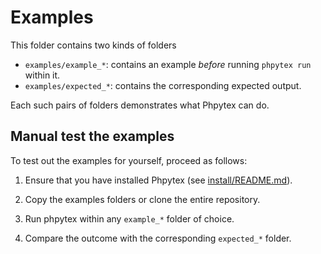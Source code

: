 # Examples #

This folder contains two kinds of folders

- `examples/example_*`: contains an example _before_ running `phpytex run` within it.
- `examples/expected_*`: contains the corresponding expected output.

Each such pairs of folders demonstrates what Phpytex can do.

## Manual test the examples ##

To test out the examples for yourself, proceed as follows:

1. Ensure that you have installed Phpytex (see [install/README.md](./../install/README.md)).

2. Copy the examples folders or clone the entire repository.

3. Run phpytex within any `example_*` folder of choice.

4. Compare the outcome with the corresponding `expected_*` folder.
